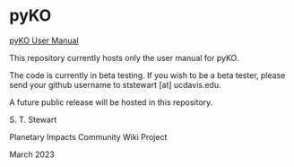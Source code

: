 # pyKO

<a href="https://impactswiki.github.io/pyko/">pyKO User Manual</a>

This repository currently hosts only the user manual for pyKO. 

The code is currently in beta testing. If you wish to be a beta
tester, please send your github username to ststewart [at] ucdavis.edu.

A future public release will be hosted in this repository.

S. T. Stewart

Planetary Impacts Community Wiki Project

March 2023
